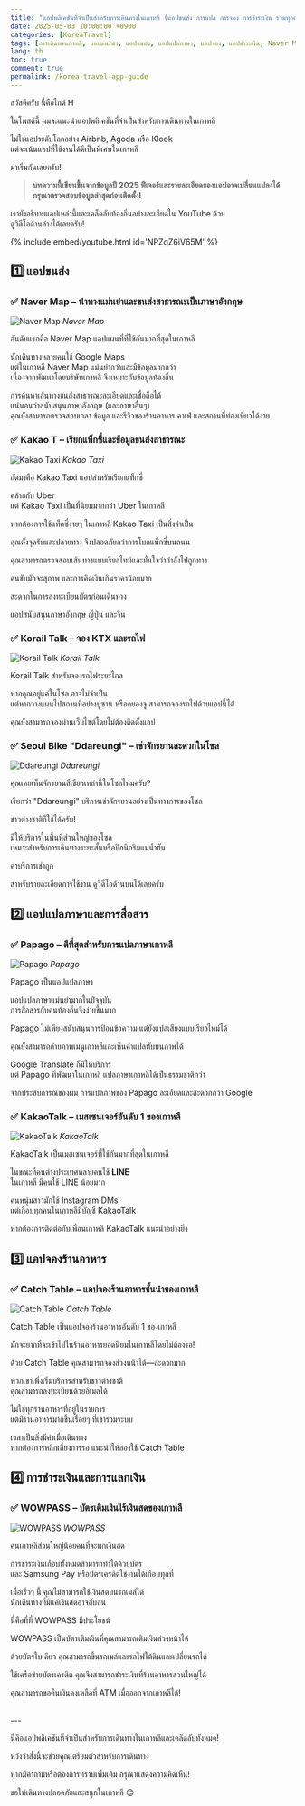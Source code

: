 ```yaml
---
title: "แอปพลิเคชันที่จำเป็นสำหรับการเดินทางในเกาหลี (แอปขนส่ง การแปล การจอง การชำระเงิน รวมทุกอย่าง)"
date: 2025-05-03 10:00:00 +0900
categories: [KoreaTravel]
tags: [การเดินทางเกาหลี, แอปแนะนำ, แอปขนส่ง, แอปแปลภาษา, แอปจอง, แอปชำระเงิน, Naver Map, KakaoT, Papago, WOWPASS]
lang: th
toc: true
comment: true
permalink: /korea-travel-app-guide
---
```


สวัสดีครับ นี่คือไกด์ H

ในโพสต์นี้ ผมจะแนะนำแอปพลิเคชันที่จำเป็นสำหรับการเดินทางในเกาหลี

ไม่ใช่แอประดับโลกอย่าง Airbnb, Agoda หรือ Klook  
แต่จะเน้นแอปที่ใช้งานได้ดีเป็นพิเศษในเกาหลี

มาเริ่มกันเลยครับ!
  

> **บทความนี้เขียนขึ้นจากข้อมูลปี 2025 ฟีเจอร์และรายละเอียดของแอปอาจเปลี่ยนแปลงได้ กรุณาตรวจสอบข้อมูลล่าสุดก่อนติดตั้ง!**
  
  
เรายังอธิบายแอปเหล่านี้และเคล็ดลับท้องถิ่นอย่างละเอียดใน YouTube ด้วย  
ดูวิดีโอด้านล่างได้เลยครับ!

{% include embed/youtube.html id='NPZqZ6iV65M' %}


## 1️⃣ แอปขนส่ง

### ✅ Naver Map – นำทางแม่นยำและขนส่งสาธารณะเป็นภาษาอังกฤษ
![Naver Map](/assets/img/posts/korea-travel-app/네이버맵.webp)
_Naver Map_

อันดับแรกคือ Naver Map แอปแผนที่ที่ใช้กันมากที่สุดในเกาหลี

นักเดินทางหลายคนใช้ Google Maps  
แต่ในเกาหลี Naver Map แม่นยำกว่าและมีข้อมูลมากกว่า  
เนื่องจากพัฒนาโดยบริษัทเกาหลี จึงเหมาะกับข้อมูลท้องถิ่น

การค้นหาเส้นทางขนส่งสาธารณะละเอียดและเชื่อถือได้  
แน่นอนว่าสนับสนุนภาษาอังกฤษ (และภาษาอื่นๆ)  
คุณยังสามารถตรวจสอบเวลา ข้อมูล และรีวิวของร้านอาหาร คาเฟ่ และสถานที่ท่องเที่ยวได้ง่าย

### ✅ Kakao T – เรียกแท็กซี่และข้อมูลขนส่งสาธารณะ
![Kakao Taxi](/assets/img/posts/korea-travel-app/카카오택시.svg)
_Kakao Taxi_

ถัดมาคือ Kakao Taxi แอปสำหรับเรียกแท็กซี่

คล้ายกับ Uber  
แต่ Kakao Taxi เป็นที่นิยมมากกว่า Uber ในเกาหลี

หากต้องการใช้แท็กซี่ง่ายๆ ในเกาหลี Kakao Taxi เป็นสิ่งจำเป็น

คุณตั้งจุดรับและปลายทาง จึงปลอดภัยกว่าการโบกแท็กซี่บนถนน

คุณสามารถตรวจสอบเส้นทางแบบเรียลไทม์และมั่นใจว่ากำลังไปถูกทาง

คนขับมักจะสุภาพ และการคิดเงินเกินราคาน้อยมาก

สะดวกในการลงทะเบียนบัตรก่อนเดินทาง

แอปสนับสนุนภาษาอังกฤษ ญี่ปุ่น และจีน

### ✅ Korail Talk – จอง KTX และรถไฟ
![Korail Talk](/assets/img/posts/korea-travel-app/코레일톡.webp)
_Korail Talk_

Korail Talk สำหรับจองรถไฟระยะไกล

หากคุณอยู่แค่ในโซล อาจไม่จำเป็น  
แต่หากวางแผนไปสถานที่อย่างปูซาน หรือคยองจู สามารถจองรถไฟด้วยแอปนี้ได้

คุณยังสามารถจองผ่านเว็บไซต์โดยไม่ต้องติดตั้งแอป

### ✅ Seoul Bike "Ddareungi" – เช่าจักรยานสะดวกในโซล
![Ddareungi](/assets/img/posts/korea-travel-app/따릉이한강.png)
_Ddareungi_

คุณเคยเห็นจักรยานสีเขียวเหล่านี้ในโซลไหมครับ?

เรียกว่า "Ddareungi" บริการเช่าจักรยานอย่างเป็นทางการของโซล

ชาวต่างชาติก็ใช้ได้ครับ!

มีให้บริการในพื้นที่ส่วนใหญ่ของโซล  
เหมาะสำหรับการเดินทางระยะสั้นหรือปิกนิกริมแม่น้ำฮัน

ค่าบริการเช่าถูก

สำหรับรายละเอียดการใช้งาน ดูวิดีโอด้านบนได้เลยครับ

## 2️⃣ แอปแปลภาษาและการสื่อสาร

### ✅ Papago – ดีที่สุดสำหรับการแปลภาษาเกาหลี
![Papago](/assets/img/posts/korea-travel-app/파파고.png)
_Papago_

Papago เป็นแอปแปลภาษา

แอปแปลภาษาแม่นยำมากในปัจจุบัน  
การสื่อสารกับคนท้องถิ่นจึงง่ายขึ้นมาก

Papago ไม่เพียงสนับสนุนการป้อนข้อความ แต่ยังแปลเสียงแบบเรียลไทม์ได้

คุณยังสามารถถ่ายภาพเมนูเกาหลีและเห็นคำแปลทับบนภาพได้

Google Translate ก็มีให้บริการ  
แต่ Papago ที่พัฒนาในเกาหลี แปลภาษาเกาหลีได้เป็นธรรมชาติกว่า

จากประสบการณ์ของผม การแปลภาพของ Papago ละเอียดและสะดวกกว่า Google

### ✅ KakaoTalk – เมสเซนเจอร์อันดับ 1 ของเกาหลี
![KakaoTalk](/assets/img/posts/korea-travel-app/카카오톡.png)
_KakaoTalk_

KakaoTalk เป็นเมสเซนเจอร์ที่ใช้กันมากที่สุดในเกาหลี

ในขณะที่คนต่างประเทศหลายคนใช้ **LINE**  
ในเกาหลี มีคนใช้ LINE น้อยมาก

คนหนุ่มสาวมักใช้ Instagram DMs  
แต่เกือบทุกคนในเกาหลีมีบัญชี KakaoTalk

หากต้องการติดต่อกับเพื่อนเกาหลี KakaoTalk แนะนำอย่างยิ่ง  


## 3️⃣ แอปจองร้านอาหาร

### ✅ Catch Table – แอปจองร้านอาหารชั้นนำของเกาหลี
![Catch Table](/assets/img/posts/korea-travel-app/캐치테이블.jpg)
_Catch Table_

Catch Table เป็นแอปจองร้านอาหารอันดับ 1 ของเกาหลี

มักจะยากที่จะเข้าไปในร้านอาหารยอดนิยมในเกาหลีโดยไม่ต้องรอ!

ด้วย Catch Table คุณสามารถจองล่วงหน้าได้—สะดวกมาก

พวกเขาเพิ่งเริ่มบริการสำหรับชาวต่างชาติ  
คุณสามารถลงทะเบียนด้วยอีเมลได้

ไม่ใช่ทุกร้านอาหารที่อยู่ในรายการ  
แต่มีร้านอาหารมากขึ้นเรื่อยๆ ที่เข้าร่วมระบบ

เวลาเป็นสิ่งมีค่าเมื่อเดินทาง  
หากต้องการหลีกเลี่ยงการรอ แนะนำให้ลองใช้ Catch Table

## 4️⃣ การชำระเงินและการแลกเงิน

### ✅ WOWPASS – บัตรเติมเงินไร้เงินสดของเกาหลี
![WOWPASS](/assets/img/posts/korea-travel-app/와우패스.jpeg)
_WOWPASS_

คนเกาหลีส่วนใหญ่น้อยคนที่จะพกเงินสด

การชำระเงินเกือบทั้งหมดสามารถทำได้ด้วยบัตร  
และ Samsung Pay หรือบัตรเครดิตใช้งานได้เกือบทุกที่

เมื่อเร็วๆ นี้ คุณไม่สามารถใช้เงินสดบนรถเมล์ได้  
นักเดินทางที่มีแค่เงินสดอาจสับสน

นี่คือที่ที่ WOWPASS มีประโยชน์

WOWPASS เป็นบัตรเติมเงินที่คุณสามารถเติมเงินล่วงหน้าได้

ด้วยบัตรใบเดียว คุณสามารถขึ้นรถเมล์และรถไฟใต้ดินและเปลี่ยนรถได้

ใช้เครือข่ายบัตรเครดิต คุณจึงสามารถชำระเงินที่ร้านอาหารส่วนใหญ่ได้

คุณสามารถขอคืนเงินคงเหลือที่ ATM เมื่อออกจากเกาหลีได้!  
  


<br>
---

<br>

นี่คือแอปพลิเคชันที่จำเป็นสำหรับการเดินทางในเกาหลีและเคล็ดลับทั้งหมด!

หวังว่าสิ่งนี้จะช่วยคุณเตรียมตัวสำหรับการเดินทาง

หากมีคำถามหรือต้องการทราบเพิ่มเติม กรุณาแสดงความคิดเห็น!

ขอให้เดินทางปลอดภัยและสนุกในเกาหลี 😊
